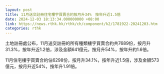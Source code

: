 ```yaml
---
layout: post
title: 11月送交註冊住宅樓宇買賣合約按月升34%　按年升近1.5倍
date: 2024-12-03 18:13:34.000000000 +08:00
link: https://news.rthk.hk/rthk/ch/component/k2/1781922-20241203.htm
categories: rthk
---
```


土地註冊處公布，11月送交註冊的所有種類樓宇買賣合約共7689份，按月升31.3%，按年升近1.2倍，涉及金額641億元，按月升54%，按年升約1.6倍。

11月住宅樓宇買賣合約佔6298份，按月升34.1%，按年升近1.5倍，涉及金額573億元，按月升近54%，按年升1.91倍。
